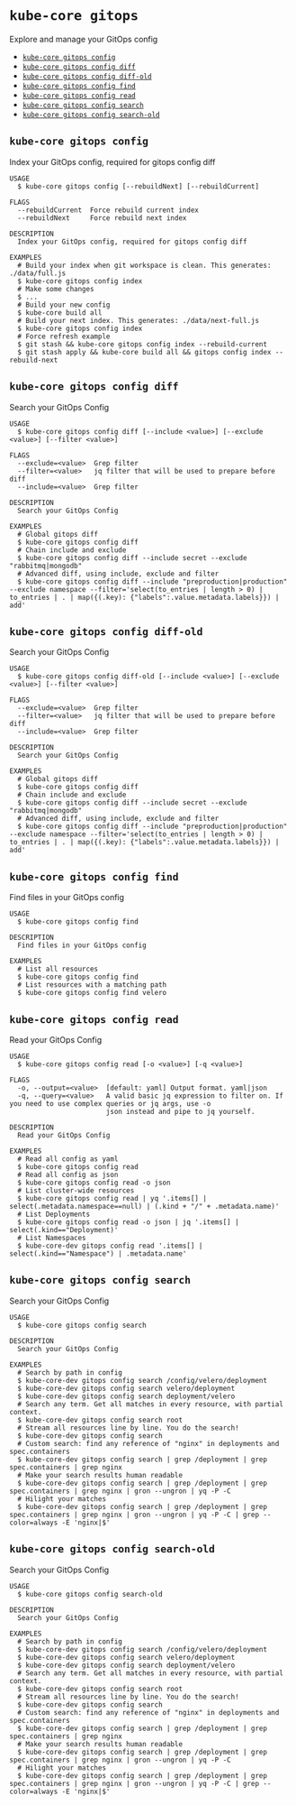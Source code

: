 `kube-core gitops`
==================

Explore and manage your GitOps config

* [`kube-core gitops config`](#kube-core-gitops-config)
* [`kube-core gitops config diff`](#kube-core-gitops-config-diff)
* [`kube-core gitops config diff-old`](#kube-core-gitops-config-diff-old)
* [`kube-core gitops config find`](#kube-core-gitops-config-find)
* [`kube-core gitops config read`](#kube-core-gitops-config-read)
* [`kube-core gitops config search`](#kube-core-gitops-config-search)
* [`kube-core gitops config search-old`](#kube-core-gitops-config-search-old)

## `kube-core gitops config`

Index your GitOps config, required for gitops config diff

```
USAGE
  $ kube-core gitops config [--rebuildNext] [--rebuildCurrent]

FLAGS
  --rebuildCurrent  Force rebuild current index
  --rebuildNext     Force rebuild next index

DESCRIPTION
  Index your GitOps config, required for gitops config diff

EXAMPLES
  # Build your index when git workspace is clean. This generates: ./data/full.js
  $ kube-core gitops config index
  # Make some changes
  $ ...
  # Build your new config
  $ kube-core build all
  # Build your next index. This generates: ./data/next-full.js
  $ kube-core gitops config index
  # Force refresh example
  $ git stash && kube-core gitops config index --rebuild-current
  $ git stash apply && kube-core build all && gitops config index --rebuild-next
```

## `kube-core gitops config diff`

Search your GitOps Config

```
USAGE
  $ kube-core gitops config diff [--include <value>] [--exclude <value>] [--filter <value>]

FLAGS
  --exclude=<value>  Grep filter
  --filter=<value>   jq filter that will be used to prepare before diff
  --include=<value>  Grep filter

DESCRIPTION
  Search your GitOps Config

EXAMPLES
  # Global gitops diff
  $ kube-core gitops config diff
  # Chain include and exclude
  $ kube-core gitops config diff --include secret --exclude "rabbitmq|mongodb"
  # Advanced diff, using include, exclude and filter
  $ kube-core gitops config diff --include "preproduction|production" --exclude namespace --filter='select(to_entries | length > 0) | to_entries | . | map({(.key): {"labels":.value.metadata.labels}}) | add'
```

## `kube-core gitops config diff-old`

Search your GitOps Config

```
USAGE
  $ kube-core gitops config diff-old [--include <value>] [--exclude <value>] [--filter <value>]

FLAGS
  --exclude=<value>  Grep filter
  --filter=<value>   jq filter that will be used to prepare before diff
  --include=<value>  Grep filter

DESCRIPTION
  Search your GitOps Config

EXAMPLES
  # Global gitops diff
  $ kube-core gitops config diff
  # Chain include and exclude
  $ kube-core gitops config diff --include secret --exclude "rabbitmq|mongodb"
  # Advanced diff, using include, exclude and filter
  $ kube-core gitops config diff --include "preproduction|production" --exclude namespace --filter='select(to_entries | length > 0) | to_entries | . | map({(.key): {"labels":.value.metadata.labels}}) | add'
```

## `kube-core gitops config find`

Find files in your GitOps config

```
USAGE
  $ kube-core gitops config find

DESCRIPTION
  Find files in your GitOps config

EXAMPLES
  # List all resources
  $ kube-core gitops config find
  # List resources with a matching path
  $ kube-core gitops config find velero
```

## `kube-core gitops config read`

Read your GitOps Config

```
USAGE
  $ kube-core gitops config read [-o <value>] [-q <value>]

FLAGS
  -o, --output=<value>  [default: yaml] Output format. yaml|json
  -q, --query=<value>   A valid basic jq expression to filter on. If you need to use complex queries or jq args, use -o
                        json instead and pipe to jq yourself.

DESCRIPTION
  Read your GitOps Config

EXAMPLES
  # Read all config as yaml
  $ kube-core gitops config read
  # Read all config as json
  $ kube-core gitops config read -o json
  # List cluster-wide resources
  $ kube-core gitops config read | yq '.items[] | select(.metadata.namespace==null) | (.kind + "/" + .metadata.name)'
  # List Deployments
  $ kube-core gitops config read -o json | jq '.items[] | select(.kind=="Deployment)'
  # List Namespaces
  $ kube-core-dev gitops config read '.items[] | select(.kind=="Namespace") | .metadata.name'
```

## `kube-core gitops config search`

Search your GitOps Config

```
USAGE
  $ kube-core gitops config search

DESCRIPTION
  Search your GitOps Config

EXAMPLES
  # Search by path in config
  $ kube-core-dev gitops config search /config/velero/deployment
  $ kube-core-dev gitops config search velero/deployment
  $ kube-core-dev gitops config search deployment/velero
  # Search any term. Get all matches in every resource, with partial context.
  $ kube-core-dev gitops config search root
  # Stream all resources line by line. You do the search!
  $ kube-core-dev gitops config search
  # Custom search: find any reference of "nginx" in deployments and spec.containers
  $ kube-core-dev gitops config search | grep /deployment | grep spec.containers | grep nginx
  # Make your search results human readable
  $ kube-core-dev gitops config search | grep /deployment | grep spec.containers | grep nginx | gron --ungron | yq -P -C
  # Hilight your matches
  $ kube-core-dev gitops config search | grep /deployment | grep spec.containers | grep nginx | gron --ungron | yq -P -C | grep --color=always -E 'nginx|$'
```

## `kube-core gitops config search-old`

Search your GitOps Config

```
USAGE
  $ kube-core gitops config search-old

DESCRIPTION
  Search your GitOps Config

EXAMPLES
  # Search by path in config
  $ kube-core-dev gitops config search /config/velero/deployment
  $ kube-core-dev gitops config search velero/deployment
  $ kube-core-dev gitops config search deployment/velero
  # Search any term. Get all matches in every resource, with partial context.
  $ kube-core-dev gitops config search root
  # Stream all resources line by line. You do the search!
  $ kube-core-dev gitops config search
  # Custom search: find any reference of "nginx" in deployments and spec.containers
  $ kube-core-dev gitops config search | grep /deployment | grep spec.containers | grep nginx
  # Make your search results human readable
  $ kube-core-dev gitops config search | grep /deployment | grep spec.containers | grep nginx | gron --ungron | yq -P -C
  # Hilight your matches
  $ kube-core-dev gitops config search | grep /deployment | grep spec.containers | grep nginx | gron --ungron | yq -P -C | grep --color=always -E 'nginx|$'
```
